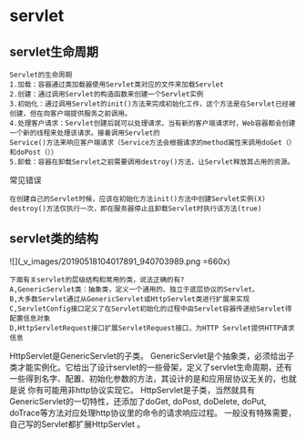 # servlet
## servlet生命周期
```
Servlet的生命周期
1.加载：容器通过类加载器使用Servlet类对应的文件来加载Servlet
2.创建：通过调用Servlet的构造函数来创建一个Servlet实例
3.初始化：通过调用Servlet的init()方法来完成初始化工作，这个方法是在Servlet已经被创建，但在向客户端提供服务之前调用。
4.处理客户请求：Servlet创建后就可以处理请求，当有新的客户端请求时，Web容器都会创建一个新的线程来处理该请求。接着调用Servlet的
Service()方法来响应客户端请求（Service方法会根据请求的method属性来调用doGet（）和doPost（））
5.卸载：容器在卸载Servlet之前需要调用destroy()方法，让Servlet释放其占用的资源。
```
常见错误
```
在创建自己的Servlet时候，应该在初始化方法init()方法中创建Servlet实例(X)
destroy()方法仅执行一次，即在服务器停止且卸载Servlet时执行该方法(true)
```

## servlet类的结构
![](_v_images/20190518104017891_940703989.png =660x)
```
下面有关servlet的层级结构和常用的类，说法正确的有?
A,GenericServlet类：抽象类，定义一个通用的、独立于底层协议的Servlet。
B,大多数Servlet通过从GenericServlet或HttpServlet类进行扩展来实现
C,ServletConfig接口定义了在Servlet初始化的过程中由Servlet容器传递给Servlet得配置信息对象
D,HttpServletRequest接口扩展ServletRequest接口，为HTTP Servlet提供HTTP请求信息
```
HttpServlet是GenericServlet的子类。
GenericServlet是个抽象类，必须给出子类才能实例化。它给出了设计servlet的一些骨架，定义了servlet生命周期，还有一些得到名字、配置、初始化参数的方法，其设计的是和应用层协议无关的，也就是说 你有可能用非http协议实现它。
HttpServlet是子类，当然就具有GenericServlet的一切特性，还添加了doGet, doPost, doDelete, doPut, doTrace等方法对应处理http协议里的命令的请求响应过程。
一般没有特殊需要，自己写的Servlet都扩展HttpServlet 。